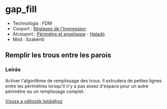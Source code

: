 # gap\_fill

* Technológia : FDM
* Csoport : [Réglages de l'Impression](../print_settings/print_settings.md)
* Alcsoport : [Périmètre et enveloppe](../print_settings/print_settings.md#périmètre-et-enveloppe) - [Haladó](../print_settings/print_settings.md#Haladó)
* Mód : Szakértő

## Remplir les trous entre les parois

### Leírás

Activer l'algorithme de remplissage des trous. Il extrudera de petites lignes entre les périmètres lorsqu'il n'y a pas assez d'espace pour un autre périmètre ou un remplissage complet.

[Vissza a változók listájához](variable_list.md)

